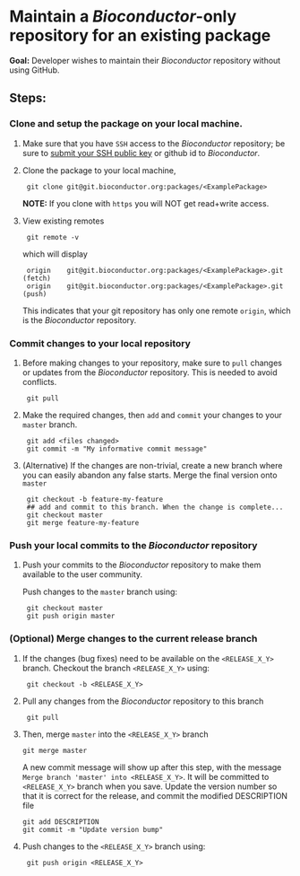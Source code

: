 # Maintain a _Bioconductor_-only repository for an existing package

__Goal:__ Developer wishes to maintain their _Bioconductor_ repository
without using GitHub.

## Steps:

### Clone and setup the package on your local machine.

1. Make sure that you have `SSH` access to the _Bioconductor_
   repository; be sure to [submit your SSH public key][submit-keys] or
   github id to _Bioconductor_.

1. Clone the package to your local machine,

        git clone git@git.bioconductor.org:packages/<ExamplePackage>

    __NOTE:__ If you clone with `https` you will NOT get read+write
    access.

1. View existing remotes

        git remote -v

    which will display

        origin    git@git.bioconductor.org:packages/<ExamplePackage>.git (fetch)
        origin    git@git.bioconductor.org:packages/<ExamplePackage>.git (push)

    This indicates that your git repository has only one remote
    `origin`, which is the _Bioconductor_ repository.

### Commit changes to your local repository

1. Before making changes to your repository, make sure to `pull`
   changes or updates from the _Bioconductor_ repository. This is
   needed to avoid conflicts.

        git pull

1. Make the required changes, then `add` and `commit` your changes to
   your `master` branch.

        git add <files changed>
        git commit -m "My informative commit message"

1. (Alternative) If the changes are non-trivial, create a new branch
   where you can easily abandon any false starts. Merge the final
   version onto `master`

        git checkout -b feature-my-feature
        ## add and commit to this branch. When the change is complete...
        git checkout master
        git merge feature-my-feature

### Push your local commits to the _Bioconductor_ repository

1. Push your commits to the _Bioconductor_ repository to make them
   available to the user community.

   Push changes to the `master` branch using:

        git checkout master
        git push origin master

### (Optional) Merge changes to the current release branch

1. If the changes (bug fixes) need to be available on the
   `<RELEASE_X_Y>` branch. Checkout the branch `<RELEASE_X_Y>` using:

        git checkout -b <RELEASE_X_Y>

1. Pull any changes from the _Bioconductor_ repository to this branch

        git pull

1.  Then, merge `master` into the `<RELEASE_X_Y>` branch

        git merge master

    A new commit message will show up after this step, with the
    message `Merge branch 'master' into <RELEASE_X_Y>`. It will be
    committed to `<RELEASE_X_Y>` branch when you save. Update the
    version number so that it is correct for the release, and commit
    the modified DESCRIPTION file

        git add DESCRIPTION
        git commit -m "Update version bump"

1. Push changes to the `<RELEASE_X_Y>` branch using:

        git push origin <RELEASE_X_Y>

[submit-keys]: https://goo.gl/forms/eg36vcBkIUjfZfLe2
